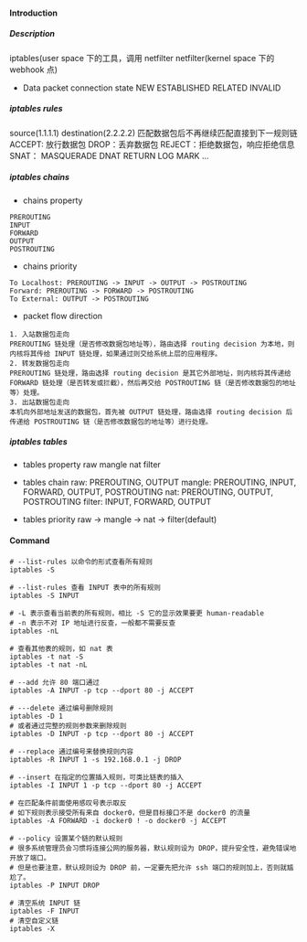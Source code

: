 #### Introduction
##### Description
iptables(user space 下的工具，调用 netfilter 
netfilter(kernel space 下的 webhook 点)

+ Data packet connection state
NEW
ESTABLISHED
RELATED
INVALID

##### iptables rules
source(1.1.1.1)
destination(2.2.2.2)
匹配数据包后不再继续匹配直接到下一规则链
ACCEPT: 放行数据包
DROP：丢弃数据包
REJECT：拒绝数据包，响应拒绝信息
SNAT：
MASQUERADE
DNAT
RETURN
LOG
MARK
...

##### iptables chains
+ chains property
```textile
PREROUTING
INPUT
FORWARD
OUTPUT
POSTROUTING
```


+ chains priority
```textile
To Localhost: PREROUTING -> INPUT -> OUTPUT -> POSTROUTING
Forward: PREROUTING -> FORWARD -> POSTROUTING
To External: OUTPUT -> POSTROUTING
```


+ packet flow direction
```textile
1. 入站数据包走向
PREROUTING 链处理（是否修改数据包地址等），路由选择 routing decision 为本地，则内核将其传给 INPUT 链处理，如果通过则交给系统上层的应用程序。
2. 转发数据包走向
PREROUTING 链处理，路由选择 routing decision 是其它外部地址，则内核将其传递给 FORWARD 链处理（是否转发或拦截），然后再交给 POSTROUTING 链（是否修改数据包的地址等）处理。
3. 出站数据包走向
本机向外部地址发送的数据包，首先被 OUTPUT 链处理，路由选择 routing decision 后传递给 POSTROUTING 链（是否修改数据包的地址等）进行处理。
```

##### iptables tables
+ tables property
raw
mangle
nat
filter

+ tables chain
raw: PREROUTING, OUTPUT
mangle: PREROUTING, INPUT, FORWARD, OUTPUT, POSTROUTING
nat: PREROUTING, OUTPUT, POSTROUTING
filter: INPUT, FORWARD, OUTPUT

+ tables priority
raw -> mangle -> nat -> filter(default)

#### Command
```shell
# --list-rules 以命令的形式查看所有规则
iptables -S

# --list-rules 查看 INPUT 表中的所有规则
iptables -S INPUT

# -L 表示查看当前表的所有规则，相比 -S 它的显示效果要更 human-readable
# -n 表示不对 IP 地址进行反查，一般都不需要反查
iptables -nL

# 查看其他表的规则，如 nat 表
iptables -t nat -S
iptables -t nat -nL

# --add 允许 80 端口通过
iptables -A INPUT -p tcp --dport 80 -j ACCEPT

# ---delete 通过编号删除规则
iptables -D 1
# 或者通过完整的规则参数来删除规则
iptables -D INPUT -p tcp --dport 80 -j ACCEPT

# --replace 通过编号来替换规则内容
iptables -R INPUT 1 -s 192.168.0.1 -j DROP

# --insert 在指定的位置插入规则，可类比链表的插入
iptables -I INPUT 1 -p tcp --dport 80 -j ACCEPT

# 在匹配条件前面使用感叹号表示取反
# 如下规则表示接受所有来自 docker0，但是目标接口不是 docker0 的流量
iptables -A FORWARD -i docker0 ! -o docker0 -j ACCEPT

# --policy 设置某个链的默认规则
# 很多系统管理员会习惯将连接公网的服务器，默认规则设为 DROP，提升安全性，避免错误地开放了端口。
# 但是也要注意，默认规则设为 DROP 前，一定要先把允许 ssh 端口的规则加上，否则就尴尬了。
iptables -P INPUT DROP

# 清空系统 INPUT 链
iptables -F INPUT
# 清空自定义链
iptables -X 
```



